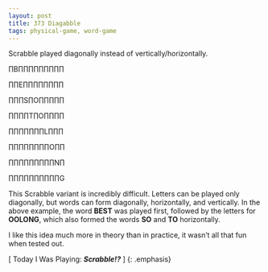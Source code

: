 ```yaml
---
layout: post
title: 373 Diagabble
tags: physical-game, word-game
---
```

Scrabble played diagonally instead of vertically/horizontally.

∏B∏∏∏∏∏∏∏∏∏

∏∏E∏∏∏∏∏∏∏∏

∏∏∏S∏O∏∏∏∏∏

∏∏∏∏T∏O∏∏∏∏

∏∏∏∏∏∏∏L∏∏∏

∏∏∏∏∏∏∏∏O∏∏

∏∏∏∏∏∏∏∏∏N∏

∏∏∏∏∏∏∏∏∏∏G

This Scrabble variant is incredibly difficult. Letters can be played only diagonally, but words can form diagonally, horizontally, and vertically.  In the above example, the word **BEST** was played first, followed by the letters for **OOLONG**, which also formed the words **SO** and **TO** horizontally.

I like this idea much more in theory than in practice, it wasn’t all that fun when tested out.

[ Today I Was Playing: ***Scrabble!?*** ]
{: .emphasis}